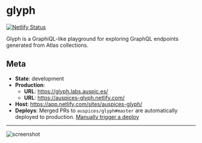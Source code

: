 # glyph

[![Netlify Status](https://api.netlify.com/api/v1/badges/df41d9fe-edf6-4bac-bd80-a21add45608d/deploy-status)](https://app.netlify.com/sites/auspices-glyph/deploys)

Glyph is a GraphiQL-like playground for exploring GraphQL endpoints generated from Atlas collections.

## Meta

- **State**: development
- **Production**:
  - **URL**: https://glyph.labs.auspic.es/
  - **URL**: https://auspices-glyph.netlify.com/
- **Host**: https://app.netlify.com/sites/auspices-glyph/
- **Deploys**: Merged PRs to `auspices/glyph#master` are automatically deployed to production. [Manually trigger a deploy](https://app.netlify.com/sites/auspices-glyph/deploys)

-----

![screenshot](https://atlas-production.s3.amazonaws.com/1/Q4TOC9c2c6aMJfjD.png)
